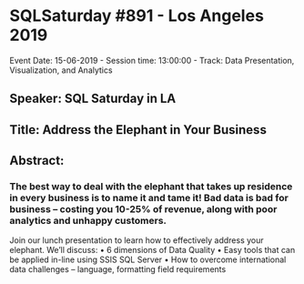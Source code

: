 # SQLSaturday #891 - Los Angeles 2019
Event Date: 15-06-2019 - Session time: 13:00:00 - Track: Data Presentation, Visualization, and Analytics
## Speaker: SQL Saturday in LA
## Title: Address the Elephant in Your Business
## Abstract:
### The best way to deal with the elephant that takes up residence in every business is to name it and tame it! Bad data is bad for business – costing you 10-25% of revenue, along with poor analytics and unhappy customers.  
Join our lunch presentation to learn how to effectively address your elephant. We’ll discuss:
•	6 dimensions of Data Quality 
•	Easy tools that can be applied in-line using SSIS  SQL Server
•	How to overcome international data challenges – language, formatting  field requirements
